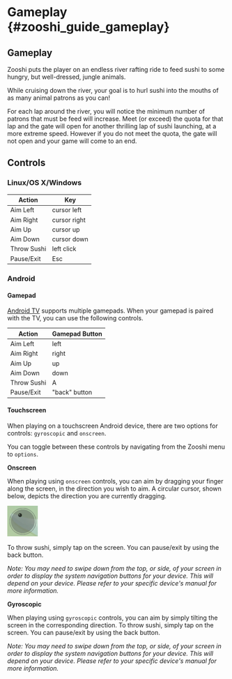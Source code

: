 Gameplay {#zooshi_guide_gameplay}
===============

## Gameplay

Zooshi puts the player on an endless river rafting ride to feed sushi to
some hungry, but well-dressed, jungle animals.

While cruising down the river, your goal is to hurl sushi into the mouths of
as many animal patrons as you can!

For each lap around the river, you will notice the minimum number of patrons
that must be feed will increase. Meet (or exceed) the quota for that lap and
the gate will open for another thrilling lap of sushi launching, at a more
extreme speed. However if you do not meet the quota, the gate will not open and
your game will come to an end.

## Controls

### Linux/OS X/Windows

|    Action    |      Key      |
|--------------|---------------|
| Aim Left     | cursor left   |
| Aim Right    | cursor right  |
| Aim Up       | cursor up     |
| Aim Down     | cursor down   |
| Throw Sushi  | left click    |
| Pause/Exit   | Esc           |

### Android

#### Gamepad

[Android TV](http://www.android.com/tv/) supports multiple gamepads. When your
gamepad is paired with the TV, you can use the following controls.

|    Action    | Gamepad Button |
|--------------|----------------|
| Aim Left     | left           |
| Aim Right    | right          |
| Aim Up       | up             |
| Aim Down     | down           |
| Throw Sushi  | A              |
| Pause/Exit   | "back" button  |

#### Touchscreen

When playing on a touchscreen Android device, there are two options for
controls: `gyroscopic` and `onscreen`.

You can toggle between these controls by navigating from the Zooshi menu
to `options`.

**Onscreen**

When playing using `onscreen` controls, you can aim by dragging your finger
along the screen, in the direction you wish to aim. A circular cursor, shown
below, depicts the direction you are currently dragging.

<img src="onscreen_controls.png"
    style="height: 5em"/>

To throw sushi, simply tap on the screen. You can pause/exit by using the back
button.

*Note: You may need to swipe down from the top, or side, of your screen
in order to display the system navigation buttons for your device. This will
depend on your device. Please refer to your specific device's manual for more
information.*

**Gyroscopic**

When playing using `gyroscopic` controls, you can aim by simply tilting the
screen in the corresponding direction. To throw sushi, simply tap on the screen.
You can pause/exit by using the back button.

*Note: You may need to swipe down from the top, or side, of your screen
in order to display the system navigation buttons for your device. This will
depend on your device. Please refer to your specific device's manual for more
information.*

<br>
